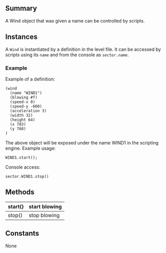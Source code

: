 Summary
-------

A Wind object that was given a name can be controlled by scripts.

Instances
---------

A `Wind` is instantiated by a definition in the level file. It can be accessed by scripts using its `name` and from the console as `sector.`*`name`*.

### Example

Example of a definition:

    (wind
      (name "WIND1")
      (blowing #f)
      (speed-x 0)
      (speed-y -600)
      (acceleration 3)
      (width 32)
      (height 64)
      (x 783)
      (y 768)
    )

The above object will be exposed under the name WIND1 in the scripting engine. Example usage:

    WIND1.start();

Console access:

    sector.WIND1.stop()

Methods
-------

| start() | start blowing |
|---------|---------------|
| stop()  | stop blowing  |

Constants
---------

None
